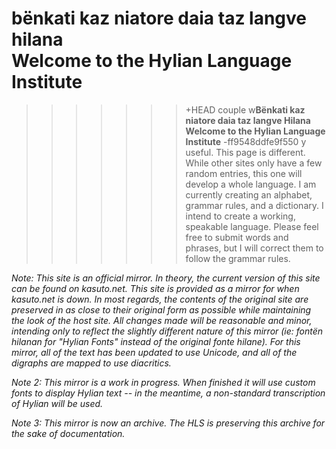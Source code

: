 # <span class="hylian_kas">bënkati kaz niatore daia taz langve hilana</span><br>Welcome to the Hylian Language Institute
>>>>>>>+HEAD
couple w**Bënkati kaz niatore daia taz langve Hilana**
**Welcome to the Hylian Language Institute**
>>>>>>>-ff9548ddfe9f550
y useful. This page is different. While other sites only have a few random entries, this one will develop a whole language. I am currently creating an alphabet, grammar rules, and a dictionary. I intend to create a working, speakable language. Please feel free to submit words and phrases, but I will correct them to follow the grammar rules.

_Note: This site is an official mirror. In theory, the current version of this site can be found on kasuto.net. This site is provided as a mirror for when kasuto.net is down. In most regards, the contents of the original site are preserved in as close to their original form as possible while maintaining the look of the host site. All changes made will be reasonable and minor, intending only to reflect the slightly different nature of this mirror (ie: fontën hilanan for "Hylian Fonts" instead of the original fonte hilane). For this mirror, all of the text has been updated to use Unicode, and all of the digraphs are mapped to use diacritics._

_Note 2: This mirror is a work in progress. When finished it will use custom fonts to display Hylian text -- in the meantime, a non-standard transcription of Hylian will be used._

_Note 3: This mirror is now an archive. The HLS is preserving this archive for the sake of documentation._
